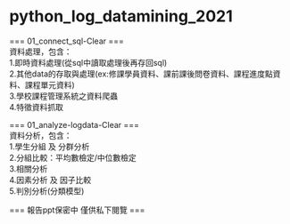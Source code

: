 # python_log_datamining_2021

=== 01_connect_sql-Clear ===  
資料處理，包含：  
1.即時資料處理(從sql中讀取處理後再存回sql)  
2.其他data的存取與處理(ex:修課學員資料、課前課後問卷資料、課程進度點資料、課程單元資料)  
3.學校課程管理系統之資料爬蟲  
4.特徵資料抓取  
  
  
=== 01_analyze-logdata-Clear ===  
資料分析，包含：  
1.學生分組 及 分群分析  
2.分組比較：平均數檢定/中位數檢定  
3.相關分析   
4.因素分析 及 因子比較  
5.判別分析(分類模型)  
  
  
=== 報告ppt保密中 僅供私下閱覽 ===  
